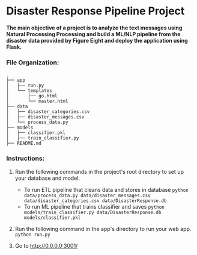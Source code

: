 # Disaster Response Pipeline Project
**The main objective of a project is to analyze the text messages using Natural Processing Processing and build a ML/NLP pipeline from the disaster data provided by Figure Eight and deploy the application using Flask.**

### File Organization:
    .
    ├── app     
    │   ├── run.py                          
    │   └── templates   
    │       ├── go.html                      
    │       └── master.html                    
    ├── data                   
    │   ├── disaster_categories.csv           
    │   ├── disaster_messages.csv            
    │   └── process_data.py                  
    ├── models                   
    │   ├── classifier.pkl          
    │   ├── train_classifier.py   
    ├── README.md                   
    
    
### Instructions:
1. Run the following commands in the project's root directory to set up your database and model.

    - To run ETL pipeline that cleans data and stores in database
        `python data/process_data.py data/disaster_messages.csv data/disaster_categories.csv data/DisasterResponse.db`
    - To run ML pipeline that trains classifier and saves
        `python models/train_classifier.py data/DisasterResponse.db models/classifier.pkl`

2. Run the following command in the app's directory to run your web app.
    `python run.py`

3. Go to http://0.0.0.0:3001/